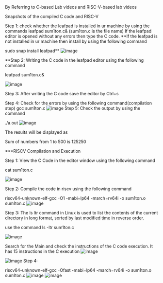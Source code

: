 By Referring to C-based Lab videos and RISC-V-based lab videos

Snapshots of the compiled C code and RISC-V

Step 1: check whether the leafpad is installed in ur machine by using the commands leafpad sum1ton.c& (sum1ton.c is the file name) If the leafpad editor is opened without any errors then type the C code. **If the leafpad is not installed in ur machine then install by using the following command

sudo snap install leafpad**
![image](https://github.com/sripadma19/task3.md/assets/161410141/72bc10c9-ed86-4105-b36a-91a4a1f5e44e)

**Step 2: Writing the C code in the leafpad editor using the following command

leafpad sum1ton.c&

![image](https://github.com/sripadma19/task3.md/assets/161410141/0fcc0f22-eafe-4b9b-bc50-22e096e2c001)

Step 3: After writing the C code save the editor by Ctrl+s

Step 4: Check for the errors by using the following command(compilation step)
gcc sum1ton.c
![image](https://github.com/sripadma19/task3.md/assets/161410141/c41e8557-e686-4777-aee4-56b548a8f19f)
Step 5: Check the output by using the command

./a.out
![image](https://github.com/sripadma19/task3.md/assets/161410141/3a05d01d-94ed-4a08-8f80-50be82cee63d)



The results will be displayed as

Sum of numbers from 1 to 500 is 125250

***RISCV Compilation and Execution

Step 1: View the C Code in the editor window using the following command

cat sum1ton.c

![image](https://github.com/sripadma19/task3.md/assets/161410141/55c401a3-b2e4-4752-9ea1-08b284b94b78)

Step 2: Compile the code in riscv using the following command


riscv64-unknown-elf-gcc -O1 -mabi=lp64 -march=rv64i -o sum1ton.o sum1ton.c
![image](https://github.com/sripadma19/task3.md/assets/161410141/ce48e447-48af-4082-a17f-f51d4b5283a8)

Step 3: The ls ltr command in Linux is used to list the contents of the current directory in long format, sorted by last modified time in reverse order.


use the command ls -ltr sum1ton.c

![image](https://github.com/sripadma19/task3.md/assets/161410141/91cba957-86d2-489c-841a-c2a8c91c92c2)

Search for the Main and check the instructions of the C code execution. It has 15 instructions in the C execution
![image](https://github.com/sripadma19/task3.md/assets/161410141/6e9dff33-6abb-4e88-bb01-aeb5a05b23fe)

![image](https://github.com/sripadma19/task3.md/assets/161410141/6dde7783-c5e6-48f9-bf24-55ee2d1560be)
Step 4:

riscv64-unknown-elf-gcc -Ofast -mabi=lp64 -march=rv64i -o sum1ton.o sum1ton.c
![image](https://github.com/sripadma19/task3.md/assets/161410141/7de814f8-4271-4403-b8bd-0916c540b5f1)
![image](https://github.com/sripadma19/task3.md/assets/161410141/954cbf06-13f1-4603-a257-487a6d7f5977)








